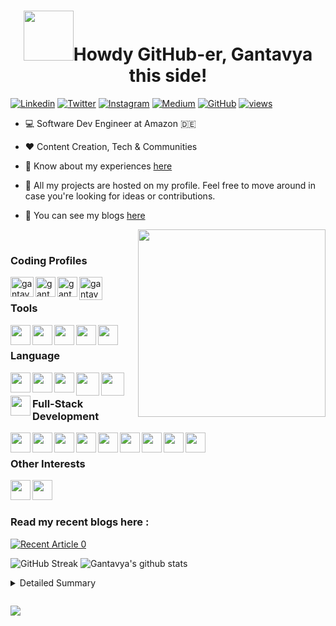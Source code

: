 <h1 align="center"> <img src="https://i.pinimg.com/originals/8a/a4/59/8aa4595fb24b6ed585dddac4622b2445.gif" width="80">Howdy GitHub-er, Gantavya this side!</h1>

<!-- <p align="center">
<img src="https://media.giphy.com/media/27c7Jo2GU5tpCEQT0y/giphy.gif" width="300"> -->
 
[![Linkedin](https://img.shields.io/badge/-LinkedIn-blue?style=flat-square&logo=Linkedin&logoColor=white&link=https://www.linkedin.com/in/gantavyamalviya/)](https://www.linkedin.com/in/gantavyamalviya/)
[![Twitter](https://img.shields.io/badge/-Twitter-%231DA1F2.svg?style=flat-square&logo=twitter&logoColor=white&link=https://www.twitter.com/gantavyamalviya/)](https://www.twitter.com/gantavyamalviya/)
[![Instagram](https://img.shields.io/badge/-Instagram-red?style=flat-square&logo=Instagram&logoColor=white&link=https://www.instagram.com/gantavyamalviya/)](https://www.instagram.com/gantavyamalviya/)
[![Medium](https://img.shields.io/badge/-Medium-%2312100E.svg?&style=flat-square&logo=medium&logoColor=white&link=https://www.medium.com/@gantavyamalviya/)](https://www.medium.com/@gantavyamalviya/)
[![GitHub](https://img.shields.io/badge/-Github-%23100000.svg?&style=flat-square&logo=github&logoColor=white&link=https://www.github.com/gantavyamalviya/)](https://www.github.com/gantavyamalviya/)
[![views](https://komarev.com/ghpvc/?username=gantavyamalviya&label=Profile%20views&color=0e75b6&style=flat)](https://github.com/gantavyamalviya)
<!-- </p> -->


<!-- - 🔭 I’m currently working on [CodeMistic](https://codemistic.in) -->
- 💻 Software Dev Engineer at Amazon 🇩🇪 

- ❤️ Content Creation, Tech & Communities

- 📄 Know about my experiences [here](https://gantavyamalviya.github.io/resume.pdf)

- 🔧 All my projects are hosted on my profile. Feel free to move around in case you're looking for ideas or contributions.

- 🔭 You can see my blogs [here](https://gantavyamalviya.medium.com)

<img src="https://thumbs.gfycat.com/EvilNextDevilfish-size_restricted.gif" align="right" width="300">


<br/>

### Coding Profiles

<a href="https://www.codechef.com/users/gantu" target="blank"><img align="left" src="https://img.icons8.com/fluency/240/000000/codechef.png" alt="gantavyamalviya" height="32" width="37" /></a>

<a href="https://www.hackerrank.com/gantavyamalviya" target="blank"><img align="left" src="https://img.icons8.com/external-tal-revivo-color-tal-revivo/96/000000/external-hackerrank-is-a-technology-company-that-focuses-on-competitive-programming-logo-color-tal-revivo.png" alt="gantavyamalviya" height="32" width="32" /></a>

<!-- <a href="https://codeforces.com/profile/gantavyamalviya" target="blank"><img align="left" src="https://img.icons8.com/external-tal-revivo-color-tal-revivo/48/000000/external-codeforces-programming-competitions-and-contests-programming-community-logo-color-tal-revivo.png" alt="gantavyamalviya" height="30" width="30" /></a> -->

<a href="https://www.leetcode.com/gantavyamalviya" target="blank"><img align="left" src="https://img.icons8.com/external-tal-revivo-shadow-tal-revivo/96/000000/external-level-up-your-coding-skills-and-quickly-land-a-job-logo-shadow-tal-revivo.png" alt="gantavyamalviya" height="32" width="32" /></a>

<a href="https://atcoder.jp/users/gantavyamalviya" target="blank"><img align="left" src="https://img.atcoder.jp/assets/top/img/logo_bk.svg" alt="gantavyamalviya" height="37" width="37" /></a>

<!-- <a href="https://auth.geeksforgeeks.org/user/gantavyamalviya/profile" target="blank"><img align="left" src="https://cdn.jsdelivr.net/npm/simple-icons@3.0.1/icons/geeksforgeeks.svg" alt="gantavyamalviya/profile" height="30" width="40" /></a> -->

<br/>


### Tools
<a href ="https://github.com/gantavyamalviya">
<img align="left" height="32" width="32" src="https://img.icons8.com/color/144/000000/visual-studio-code-2019.png" />
<!-- <img align="left" height="32" width="32" src="https://cdn.jsdelivr.net/npm/simple-icons@v3/icons/androidstudio.svg" /> -->
<!-- <img align="left" height="32" width="32" src="https://cdn.jsdelivr.net/npm/simple-icons@v3/icons/firefox.svg" /> -->
<!-- <img align="left" height="32" width="32" src="https://cdn.jsdelivr.net/npm/simple-icons@v3/icons/linux.svg" /> -->
<img align="left" height="32" width="32" src="https://img.icons8.com/color/48/000000/heroku.png" />
<img align="left" height="32" width="32" src="https://img.icons8.com/officexs/160/000000/java-eclipse.png"  />
<img align="left" height="32" width="32" src="https://img.icons8.com/stickers/100/000000/github.png" />
<img align="left" height="32" width="32" src="https://img.icons8.com/?size=100&id=61466&format=png&color=000000" />
 </a>
<br/>


### Language
<a href ="https://github.com/gantavyamalviya">
<!-- <img align="left" height="32" width="32" src="https://cdn.jsdelivr.net/npm/simple-icons@v3/icons/c.svg" /> -->
<img align="left" height="32" width="32" src="https://img.icons8.com/color/144/000000/c-plus-plus-logo.png" />
<img align="left" height="32" width="32" src="https://img.icons8.com/?size=100&id=108784&format=png&color=000000" />
<img align="left" height="32" width="32" src="https://img.icons8.com/?size=100&id=ZoxjA0jZDdFZ&format=png&color=000000" />
<img align="left" height="37" width="37" src="https://img.icons8.com/color/144/000000/java-coffee-cup-logo--v2.png" />
<img align="left" height="37" width="37" src="https://img.icons8.com/?size=100&id=wpZmKzk11AzJ&format=png&color=000000" />
<img align="left" height="32" width="32" src="https://img.icons8.com/external-others-phat-plus/128/000000/external-connection-browser-and-interface-blue-others-phat-plus-6.png" />

</a>

<br/>

### Full-Stack Development 
<a href ="https://github.com/gantavyamalviya">
<img align="left" height="32" width="32" src="https://img.icons8.com/color/144/000000/html-5--v1.png" />
<img align="left" height="32" width="32" src="https://img.icons8.com/color/144/000000/css3.png" />
<img align="left" height="32" width="32" src="https://img.icons8.com/color/48/000000/bootstrap.png" />
<img align="left" height="32" width="32" src="https://img.icons8.com/?size=100&id=dJjTWMogzFzg&format=png&color=000000" />
<img align="left" height="32" width="32" src="https://img.icons8.com/?size=100&id=108784&format=png&color=000000" />
<img align="left" height="32" width="32" src="https://img.icons8.com/color/144/000000/spring-logo.png" />
<img align="left" height="32" width="32" src="https://img.icons8.com/color/144/000000/tomcat.png" />
<img align="left" height="32" width="32" src="https://img.icons8.com/officel/480/000000/react.png" />
<img align="left" height="32" width="32" src="https://img.icons8.com/color/48/000000/mysql-logo.png" />
</a>
<br/>

<!-- ### App Development Stack
<img align="left" height="32" width="32" src="https://cdn.jsdelivr.net/npm/simple-icons@v3/icons/flutter.svg" />
<img align="left" height="32" width="32" src="https://cdn.jsdelivr.net/npm/simple-icons@v3/icons/firebase.svg" />


<br/>
<br/> -->

### Other Interests
<a href ="https://github.com/gantavyamalviya">

<img align="left" height="32" width="32" src="https://img.icons8.com/color/144/000000/figma--v1.png" />
<img align="left" height="32" width="32" src="https://img.icons8.com/color/144/000000/arduino.png" />
</a>
<br/>
<br/>



### Read my recent blogs here :
<a target="_blank" href="https://github-readme-medium-recent-article.vercel.app/medium/@gantavyamalviya/0"><img src="https://github-readme-medium-recent-article.vercel.app/medium/@gantavyamalviya/0" alt="Recent Article 0" /></a>&nbsp;&nbsp;





<!-- <hr/> -->

 
 
![GitHub Streak](https://github-readme-streak-stats.herokuapp.com/?user=gantavyamalviya&theme=tokyo&count_private=true)
![Gantavya's github stats](https://github-readme-stats.vercel.app/api?username=gantavyamalviya&show_icons=true&hide_border=true&theme=tokyo&count_private=true) 
<!-- ![Top Langs](https://github-readme-stats.vercel.app/api/top-langs/?username=gantavyamalviya&layout=compact&theme=tokyon) -->

<!-- ![Gantavya's Contribution Stats](https://github-contribution-stats.vercel.app/api/?username=gantavyamalviya)

![GitHub Activity Graph](https://activity-graph.herokuapp.com/graph?username=gantavyamalviya&theme=github&count_private=true)  -->


 


<details>
<summary>Detailed Summary</summary>
<br>
    
![Metrics](https://metrics.lecoq.io/gantavyamalviya?template=classic&activity=1&followup=1&languages=1&lines=1&people=1&activity.limit=5&activity.days=14&activity.filter=all&activity.visibility=all&activity.timestamps=false&languages.colors=github&languages.threshold=0%25&people.limit=28&people.size=28&people.types=followers%2C%20following&people.identicons=false&people.shuffle=false&config.timezone=Asia%2FCalcutta&config.twemoji=true)


    
</details>

<p><img src="https://user-images.githubusercontent.com/39916680/132490679-1b93cc7e-d718-4410-9f43-8a5387c2cc7a.png" alt="" /></p>

[![](https://img.shields.io/badge/Made%20With%20❤️%20By-gantavyamalviya-red)](https://github.com/gantavyamalviya)
